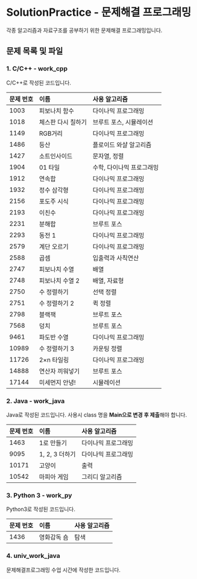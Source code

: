 # SolutionPractice - 문제해결 프로그래밍

각종 알고리즘과 자료구조를 공부하기 위한 문제해결 프로그래밍입니다.

## 문제 목록 및 파일

### 1. C/C++ - work_cpp

C/C++로 작성된 코드입니다.

| 문제 번호 | 이름 | 사용 알고리즘 |
|:-- |:-- |:-- |
| 1003 | 피보나치 함수 | 다이나믹 프로그래밍 |
| 1018 | 체스판 다시 칠하기 | 브루트 포스, 시뮬레이션 |
| 1149 | RGB거리 | 다이나믹 프로그래밍 |
| 1486 | 등산 | 플로이드 와샬 알고리즘 |
| 1427 | 소트인사이드 | 문자열, 정렬 |
| 1904 | 01 타일 | 수학, 다이나믹 프로그래밍 |
| 1912 | 연속합 | 다이나믹 프로그래밍 |
| 1932 | 정수 삼각형 | 다이나믹 프로그래밍 |
| 2156 | 포도주 시식 | 다이나믹 프로그래밍 |
| 2193 | 이친수 | 다이나믹 프로그래밍 |
| 2231 | 분해합 | 브루트 포스 |
| 2293 | 동전 1 | 다이나믹 프로그래밍 |
| 2579 | 계단 오르기 | 다이나믹 프로그래밍 |
| 2588 | 곱셈 | 입출력과 사칙연산 |
| 2747 | 피보나치 수열 | 배열 |
| 2748 | 피보나치 수열 2 | 배열, 자료형 |
| 2750 | 수 정렬하기 | 선택 정렬 |
| 2751 | 수 정렬하기 2 | 퀵 정렬 |
| 2798 | 블랙잭 | 브루트 포스 |
| 7568 | 덩치 | 브루트 포스 |
| 9461 | 파도반 수열 | 다이나믹 프로그래밍 |
| 10989 | 수 정렬하기 3 | 카운팅 정렬 |
| 11726 | 2×n 타일링 | 다이나믹 프로그래밍 |
| 14888 | 연산자 끼워넣기 | 브루트 포스 |
| 17144 | 미세먼지 안녕! | 시뮬레이션 |

### 2. Java - work_java

Java로 작성된 코드입니다. 사용시 class 명을 **Main으로 변경 후 제출**해야 합니다.

| 문제 번호 | 이름 | 사용 알고리즘 |
|:-- |:-- |:-- |
| 1463 | 1로 만들기 | 다이나믹 프로그래밍 |
| 9095 | 1, 2, 3 더하기 | 다이나믹 프로그래밍 |
| 10171 | 고양이 | 출력 |
| 10542 | 마피아 게임 | 그리디 알고리즘 |

### 3. Python 3 - work_py

Python3로 작성된 코드입니다.

| 문제 번호 | 이름 | 사용 알고리즘 |
|:-- |:-- |:-- |
| 1436 | 영화감독 숌 | 탐색 |

### 4. univ_work_java

문제해결프로그래밍 수업 시간에 작성한 코드입니다.